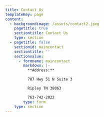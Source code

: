 ```yaml
---
title: Contact Us
templateKey: page
content:
  - backgroundimage: /assets/contact2.jpeg
    pagetitle: true
    sectiontitle: Contact Us
    type: section
  - pagetitle: false
    sectionid: maincontact
    sectiontitle: ''
    sectionvalue:
      - formname: maincontact
        markdown: |-
          **Address:**

          787 Hwy 51 N Suite 3

          Ripley TN 38063

          763-742-2022
        type: form
    type: section
---
```



